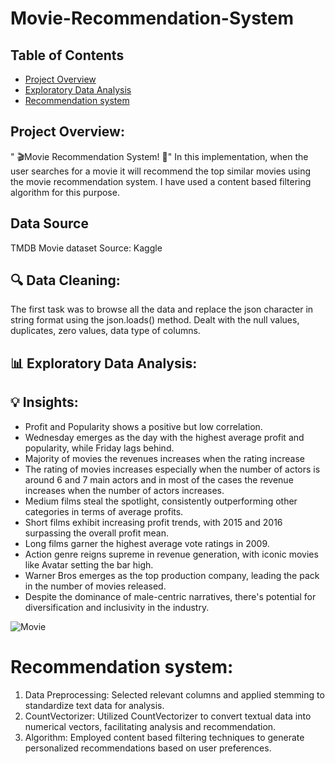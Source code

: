 # Movie-Recommendation-System
## Table of Contents
- [Project Overview](#project-overview)
- [Exploratory Data Analysis](exploratory-data-analysis)
- [Recommendation system](#recommendation-system)
## Project Overview: 
" 🎬Movie Recommendation System! 🎥"
In this implementation, when the user searches for a movie it will recommend the top similar movies using the movie recommendation system. I have used  a content based filtering algorithm for this purpose. 
## Data Source
TMDB Movie dataset Source: Kaggle

## 🔍 Data Cleaning:
The first task was to browse all the data and replace the json character in string format using the json.loads() method.
Dealt with the null values, duplicates, zero values, data type of columns. 

 ## 📊 Exploratory Data Analysis:

## 💡 Insights:

- Profit and Popularity shows a positive but low correlation.
- Wednesday emerges as the day with the highest average profit and popularity, while Friday lags behind.
- Majority of movies the revenues increases when the rating increase
- The rating of movies increases especially when the number of actors is around 6 and 7 main actors and in most of the cases the revenue increases when the number of actors increases.
- Medium films steal the spotlight, consistently outperforming other categories in terms of average profits.
- Short films exhibit increasing profit trends, with 2015 and 2016 surpassing the overall profit mean.
- Long films garner the highest average vote ratings in 2009.
- Action genre reigns supreme in revenue generation, with iconic movies like Avatar setting the bar high.
- Warner Bros emerges as the top production company, leading the pack in the number of movies released.
- Despite the dominance of male-centric narratives, there's potential for diversification and inclusivity in the industry.

![Movie](https://github.com/shromana98/Movie-Recommendation-System/assets/115609505/0b23223c-8c26-423f-bc5e-e3fd81fa72f5)
 # Recommendation system:
1. Data Preprocessing: Selected relevant columns and applied stemming to standardize text data for analysis.
2. CountVectorizer: Utilized CountVectorizer to convert textual data into numerical vectors, facilitating analysis and recommendation.
3. Algorithm: Employed content based filtering techniques to generate personalized recommendations based on user preferences.



